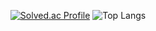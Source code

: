 
<div align="center">


[![Solved.ac Profile](http://mazassumnida.wtf/api/generate_badge?boj=Ercnard)](https://solved.ac/Ercnard)
![Top Langs](https://github-readme-stats.vercel.app/api/top-langs/?username=Erc-nard&layout=compact&theme=dracula)
</div>
<!--
**Erc-nard/Erc-nard** is a ✨ _special_ ✨ repository because its `README.md` (this file) appears on your GitHub profile.

Here are some ideas to get you started:

- 🔭 I’m currently working on ...
- 🌱 I’m currently learning ...
- 👯 I’m looking to collaborate on ...
- 🤔 I’m looking for help with ...
- 💬 Ask me about ...
- 📫 How to reach me: ...
- 😄 Pronouns: ...
- ⚡ Fun fact: ...
-->
